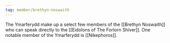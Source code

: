 ```yaml
---
tag: member/brethyn-noswaith
---
```

The Ymarferydd make up a select few members of the [[Brethyn Noswaith]] who can speak directly to the [[Eidolons of The Forlorn Shiver]].  One notable member of the Ymarferydd is [[Nikephoros]].
